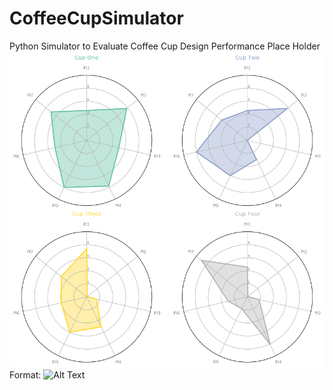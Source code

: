 # CoffeeCupSimulator
Python Simulator to Evaluate Coffee Cup Design Performance 
Place Holder
![GitHub Logo](images/result.png)
Format: ![Alt Text](url)
